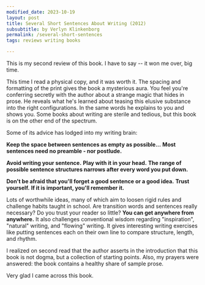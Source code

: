 ```yaml
---
modified_date: 2023-10-19
layout: post
title: Several Short Sentences About Writing (2012)
subsubtitle: by Verlyn Klinkenborg
permalink: /several-short-sentences
tags: reviews writing books

---
```


This is my second review of this book.
I have to say -- it won me over, big time.
<!--more-->
This time I read a physical copy, and it was worth it.
The spacing and formatting of the print gives the book a mysterious aura.
You feel you're conferring secretly with the author about a strange magic that hides in prose.
He reveals what he's learned about teasing this elusive substance into the right configurations.
In the same words he explains to you and shows you.
Some books about writing are sterile and tedious, but this book is on the other end of the spectrum.

Some of its advice has lodged into my writing brain:

__Keep the space between sentences as empty as possible...__
__Most sentences need no preamble - nor postlude.__

__Avoid writing your sentence.__
__Play with it in your head.__
__The range of possible sentence structures narrows after every word you put down.__

__Don't be afraid that you'll forget a good sentence or a good idea.__
__Trust yourself.__
__If it is important, you'll remember it.__

Lots of worthwhile ideas, many of which aim to loosen rigid rules and challenge habits taught in school.
Are transition words and sentences really necessary?
Do you trust your reader so little?
__You can get anywhere from anywhere.__
It also challenges conventional wisdom regarding "inspiration", "natural" writing, and "flowing" writing.
It gives interesting writing exercises like putting sentences each on their own line to compare structure, length, and rhythm.

I realized on second read that the author asserts in the introduction that this book is not dogma, but a collection of starting points.
Also, my prayers were answered: the book contains a healthy share of sample prose.

Very glad I came across this book.
